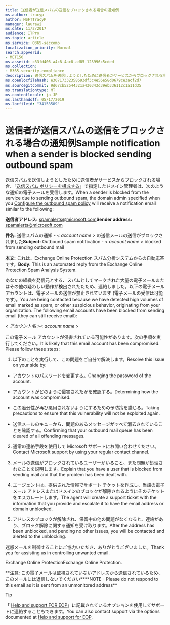 ```yaml
---
title: 送信者が送信スパムの送信をブロックされる場合の通知例
ms.author: tracyp
author: MSFTTracyP
manager: laurawi
ms.date: 11/2/2017
audience: ITPro
ms.topic: article
ms.service: O365-seccomp
localization_priority: Normal
search.appverid:
- MET150
ms.assetid: c33fd406-a4c8-4ac8-ad85-123996c5cded
ms.collection:
- M365-security-compliance
description: 送信スパムを送信しようとしたために送信者がサービスからブロックされる場合、「送信スパム ポリシーを構成する」で指定したドメイン管理者は、次のような通知の電子メールを受信します。
ms.openlocfilehash: e30717332358693df3c4e56e58d0679ce3acf2d7
ms.sourcegitcommit: 9d67cb52544321a430343d39eb336112c1a11d35
ms.translationtype: MT
ms.contentlocale: ja-JP
ms.lasthandoff: 05/17/2019
ms.locfileid: "34158509"
---
```

# <a name="sample-notification-when-a-sender-is-blocked-sending-outbound-spam"></a><span data-ttu-id="bb5f1-103">送信者が送信スパムの送信をブロックされる場合の通知例</span><span class="sxs-lookup"><span data-stu-id="bb5f1-103">Sample notification when a sender is blocked sending outbound spam</span></span>

<span data-ttu-id="bb5f1-104">送信スパムを送信しようとしたために送信者がサービスからブロックされる場合、「[送信スパム ポリシーを構成する](configure-the-outbound-spam-policy.md)」で指定したドメイン管理者は、次のような通知の電子メールを受信します。</span><span class="sxs-lookup"><span data-stu-id="bb5f1-104">When a sender is blocked from the service due to sending outbound spam, the domain admin specified when you [Configure the outbound spam policy](configure-the-outbound-spam-policy.md) will receive a notification email similar to the following:</span></span> 
  
 <span data-ttu-id="bb5f1-105">**送信者アドレス:** spamalerts@microsoft.com</span><span class="sxs-lookup"><span data-stu-id="bb5f1-105">**Sender address:** spamalerts@microsoft.com</span></span> 
  
 <span data-ttu-id="bb5f1-106">**件名:** 送信スパムの通知 - \<  *account name*  \> の送信メールの送信がブロックされました</span><span class="sxs-lookup"><span data-stu-id="bb5f1-106">**Subject:** Outbound spam notification - \<  *account name*  \> blocked from sending outbound mail</span></span> 
  
 <span data-ttu-id="bb5f1-107">**本文:** これは、Exchange Online Protection スパム分析システムからの自動応答です。</span><span class="sxs-lookup"><span data-stu-id="bb5f1-107">**Body:** This is an automated reply from the Exchange Online Protection Spam Analysis System.</span></span> 
  
<span data-ttu-id="bb5f1-p101">あなたの組織を発信元とする、スパムとしてマークされた大量の電子メールまたはその他の疑わしい動作が検出されたたため、連絡しました。以下の電子メール アカウントは、電子メールの送信が禁止されています (電子メールの受信は可能です)。</span><span class="sxs-lookup"><span data-stu-id="bb5f1-p101">You are being contacted because we have detected high volumes of email marked as spam, or other suspicious behavior, originating from your organization. The following email accounts have been blocked from sending email (they can still receive email):</span></span>
  
<span data-ttu-id="bb5f1-110">\< *アカウント名*  \></span><span class="sxs-lookup"><span data-stu-id="bb5f1-110">\< *account name*  \></span></span> 
  
<span data-ttu-id="bb5f1-p102">この電子メール アカウントが侵害されている可能性があります。次の手順を実行してください。</span><span class="sxs-lookup"><span data-stu-id="bb5f1-p102">It is likely that this email account has been compromised. Please follow these steps:</span></span>
  
1. <span data-ttu-id="bb5f1-113">以下のことを実行して、この問題をご自分で解決します。</span><span class="sxs-lookup"><span data-stu-id="bb5f1-113">Resolve this issue on your side by:</span></span>
    
  - <span data-ttu-id="bb5f1-114">アカウントのパスワードを変更する。</span><span class="sxs-lookup"><span data-stu-id="bb5f1-114">Changing the password of the account.</span></span>
    
  - <span data-ttu-id="bb5f1-115">アカウントがどのように侵害されたかを確認する。</span><span class="sxs-lookup"><span data-stu-id="bb5f1-115">Determining how the account was compromised.</span></span>
    
  - <span data-ttu-id="bb5f1-116">この脆弱性が再び悪用されないようにするための予防策を講じる。</span><span class="sxs-lookup"><span data-stu-id="bb5f1-116">Taking precautions to ensure that this vulnerability will not be exploited again.</span></span>
    
  - <span data-ttu-id="bb5f1-117">送信メールのキューから、問題のあるメッセージがすべて消去されていることを確認する。</span><span class="sxs-lookup"><span data-stu-id="bb5f1-117">Confirming that your outbound mail queue has been cleared of all offending messages.</span></span>
    
2. <span data-ttu-id="bb5f1-118">通常の連絡手段を使用して Microsoft サポートにお問い合わせください。</span><span class="sxs-lookup"><span data-stu-id="bb5f1-118">Contact Microsoft support by using your regular contact channel.</span></span>
    
3. <span data-ttu-id="bb5f1-119">メールの送信がブロックされているユーザーがいること、また問題が処理されたことを説明します。</span><span class="sxs-lookup"><span data-stu-id="bb5f1-119">Explain that you have a user that is blocked from sending mail and that the problem has been dealt with.</span></span>
    
4. <span data-ttu-id="bb5f1-120">エージェントは、提供された情報でサポート チケットを作成し、当該の電子メール アドレスまたはドメインのブロックが解除されるようにそのチケットをエスカレートします。</span><span class="sxs-lookup"><span data-stu-id="bb5f1-120">The agent will create a support ticket with the information that you provide and escalate it to have the email address or domain unblocked.</span></span>
    
5. <span data-ttu-id="bb5f1-121">アドレスのブロックが解除され、保留中の他の問題がなくなると、連絡があり、ブロック解除に関する通知を受け取ります。</span><span class="sxs-lookup"><span data-stu-id="bb5f1-121">After the address has been unblocked, and pending no other issues, you will be contacted and alerted to the unblocking.</span></span>
    
<span data-ttu-id="bb5f1-122">迷惑メールを制御することにご協力いただき、ありがとうございました。</span><span class="sxs-lookup"><span data-stu-id="bb5f1-122">Thank you for assisting us in controlling unwanted email.</span></span>
  
<span data-ttu-id="bb5f1-123">Exchange Online Protection</span><span class="sxs-lookup"><span data-stu-id="bb5f1-123">Exchange Online Protection.</span></span>
  
<span data-ttu-id="bb5f1-124">\*\*注意: この電子メールは監視されていないアドレスから送信されているため、このメールには返信しないでください\*\*</span><span class="sxs-lookup"><span data-stu-id="bb5f1-124">\*\*NOTE - Please do not respond to this email as it is sent from an unmonitored address\*\*</span></span>
  
> [!TIP]
> <span data-ttu-id="bb5f1-125">「 [Help and support FOR EOP](eop/help-and-support-for-eop.md)」に記載されているオプションを使用してサポートに連絡することもできます。</span><span class="sxs-lookup"><span data-stu-id="bb5f1-125">You can also contact support via the options documented at [Help and support for EOP](eop/help-and-support-for-eop.md).</span></span> 
  

